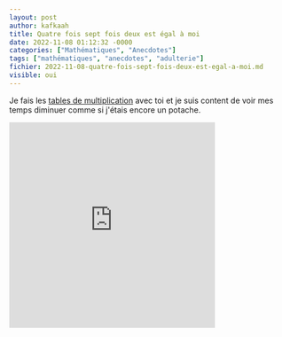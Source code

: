 ```yaml
---
layout: post
author: kafkaah
title: Quatre fois sept fois deux est égal à moi
date: 2022-11-08 01:12:32 -0000
categories: ["Mathématiques", "Anecdotes"]
tags: ["mathématiques", "anecdotes", "adulterie"]
fichier: 2022-11-08-quatre-fois-sept-fois-deux-est-egal-a-moi.md
visible: oui
---
```


Je fais les [tables de multiplication](https://replit.com/@kafkaaah/Multiplication) avec toi et je suis content de voir mes temps diminuer comme si j'étais encore un potache.

<iframe width="371" height="371" seamless frameborder="0" scrolling="yes" src="https://docs.google.com/spreadsheets/d/e/2PACX-1vQHFuuGSCJr0--ftccCW3tR4xzlFfmlfQ7TjycKIOMpd1GzTdCIlXlJH8RLhZs_pSVBbU62PBZY0jsc/pubchart?oid=1940590074&amp;format=interactive"></iframe>
